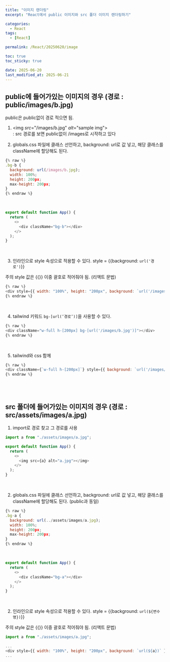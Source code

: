 ```yaml
---
title: "이미지 렌더링"
excerpt: "React에서 public 이미지와 src 폴더 이미지 렌더링하기"

categories:
  - React
tags:
  - [React]

permalink: /React/20250620/image

toc: true
toc_sticky: true

date: 2025-06-20
last_modified_at: 2025-06-21
---
```


## public에 들어가있는 이미지의 경우 (경로 : public/images/b.jpg)

public은 public없이 경로 적으면 됨. <br>

1. <img *src*="/images/b.jpg" *alt*="sample img"></img> <br>
: src 경로를 보면 public없이 /images로 시작하고 있다 <br>
    
2. globals.css 파일에 클래스 선언하고, background: url로 값 넣고, 해당 클래스를 className에 할당해도 된다. <br>
    
```js
{% raw %}
.bg-b {
  background: url(/images/b.jpg);
  width: 100%;
  height: 200px;
  max-height: 200px;
}
{% endraw %}
```
<br>

```js
export default function App() {
  return (
    <>
      <div className="bg-b"></div>
    </>
  );
}
```
<br>

3. 인라인으로 style 속성으로 적용할 수 있다. style = {{background: `url('경로')`}} <br>
    
주의 style 값은 {{}} 이중 괄호로 적어줘야 됨. (리액트 문법) <br>

```js
{% raw %}
<div style={{ width: "100%", height: "200px", background: `url('/images/b.jpg')` }}></div>
{% endraw %}
```
<br>
     
4. tailwind 키워드 `bg-[url(’경로’)]`을 사용할 수 있다. <br>
    
```js
{% raw %}
<div className="w-full h-[200px] bg-[url('/images/b.jpg')]"></div>
{% endraw %}
```
<br>
     
5. tailwind와 css 함께 <br>
    
```js
{% raw %}
<div className={`w-full h-[200px]`} style={{ background: `url('/images/b.jpg')` }}></div>
{% endraw %}
```
<br> <br>

## src 폴더에 들어가있는 이미지의 경우 (경로 : src/assets/images/a.jpg)

1. import로 경로 찾고 그 경로를 사용 <br>
    
```js
import a from "./assets/images/a.jpg";

export default function App() {
  return (
    <>
      <img src={a} alt="a.jpg"></img>
    </>
  );
}
```
<br>

2. globals.css 파일에 클래스 선언하고, background: url로 값 넣고, 해당 클래스를 className에 할당해도 된다. (public과 동일)
    
```js
{% raw %}
.bg-a {
  background: url(../assets/images/a.jpg);
  width: 100%;
  height: 200px;
  max-height: 200px;
}
{% endraw %}
```
<br>
     
```js
export default function App() {
  return (
    <>
      <div className="bg-a"></div>
    </>
  );
}
```
<br>
  
2. 인라인으로 style 속성으로 적용할 수 있다. style = {{background: `url(${변수명})`}} <br>
    
주의 style 값은 {{}} 이중 괄호로 적어줘야 됨. (리액트 문법) <br>

```js
import a from "./assets/images/a.jpg";

...
<div style={{ width: "100%", height: "200px", background: `url(${a})` }}></div>
...
```
 <br> <br> <br>
